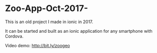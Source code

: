 # Zoo-App-Oct-2017-
This is an old project I made in ionic in 2017.

It can be started and built as an ionic application for any smartphone with Cordova.

Video demo: http://bit.ly/zoogeo
